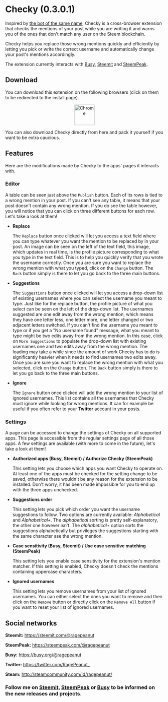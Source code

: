 # Checky (0.3.0.1)
Inspired by [the bot of the same name](https://github.com/RagePeanut/checky), Checky is a cross-browser extension that checks the mentions of your post while you are writing it and warns you of the ones that don't match any user on the Steem blockchain.

Checky helps you replace those wrong mentions quickly and efficiently by letting you pick or write the correct username and automatically change your post's mentions accordingly.

The extension currently interacts with [Busy](https://busy.org/), [Steemit](https://steemit.com/) and [SteemPeak](https://steempeak.com/).

## Download
You can download this extension on the following browsers (click on them to be redirected to the install page).

<p align="center">
  <a href="https://chrome.google.com/webstore/detail/checky-steem-mention-chec/eibflgbddjhgnopgnbpnmgdanljpejdj">
    <img src="https://www.google.com/chrome/static/images/chrome-logo.svg" alt="Chrome" height="65px">
  </a>
</p>

You can also download Checky directly from here and pack it yourself if you want to be extra caucious.

## Features
Here are the modifications made by Checky to the apps' pages it interacts with.

### Editor
A table can be seen just above the `Publish` button. Each of its rows is tied to a wrong mention in your post. If you can't see any table, it means that your post doesn't contain any wrong mention. If you do see the table however, you will notice that you can click on three different buttons for each row. Let's take a look at them!
* **Replace**

  The `Replace` button once clicked will let you access a text field where you can type whatever you want the mention to be replaced by in your post. An image can be seen on the left of the text field, this image, which updates in real time, is the profile picture corresponding to what you type in the text field. This is to help you quickly verify that you wrote the username correctly. Once you are sure you want to replace the wrong mention with what you typed, click on the `Change` button. The `Back` button simply is there to let you go back to the three main buttons.
* **Suggestions**

  The `Suggestions` button once clicked will let you access a drop-down list of existing usernames where you can select the username you meant to type. Just like for the replace button, the profile picture of what you select can be seen on the left of the drop-down list. The usernames suggested are one edit away from the wrong mention, which means they have one letter less, one letter more, one letter changed or two adjacent letters switched. If you can't find the username you meant to type or if you get a "No username found" message, what you meant to type might be two edits away from the wrong mention. In this case, click on `More Suggestions` to populate the drop-down list with existing usernames one and two edits away from the wrong mention. The loading may take a while since the amount of work Checky has to do is significantly heavier when it needs to find usernames two edits away. Once you are sure you want to replace the wrong mention with what you selected, click on the `Change` button. The `Back` button simply is there to let you go back to the three main buttons.
* **Ignore**

  The `Ignore` button once clicked will add the wrong mention to your list of ignored usernames. This list contains all the usernames that Checky must ignore while looking for wrong mentions. It can for example be useful if you often refer to your **Twitter** account in your posts.

### Settings
A page can be accessed to change the settings of Checky on all supported apps. This page is accessible from the regular settings page of all those apps. A few settings are available (with more to come in the future), let's take a look at them!
* **Authorized apps (Busy, Steemit) / Authorize Checky (SteemPeak)**

  This setting lets you choose which apps you want Checky to operate on. At least one of the apps must be checked for the setting change to be saved, otherwise there wouldn't be any reason for the extension to be installed. Don't worry, it has been made impossible for you to end up with the three apps unchecked.
* **Suggestions order**

  This setting lets you pick which order you want the username suggestions to follow. Two options are currently available: *Alphabetical* and *Alphabetical+*. The *alphabetical* sorting is pretty self-explanatory, the other one however isn't. The *alphabetical+* option sorts the suggestions alphabetically but privileges the suggestions starting with the same character ase the wrong mention.
* **Case sensitivity (Busy, Steemit) / Use case sensitive matching (SteemPeak)**

  This setting lets you enable case sensitivity for the extension's mention matcher. If this setting is enabled, Checky doesn't check the mentions containing uppercase characters.
* **Ignored usernames**

  This setting lets you remove usernames from your list of ignored usernames. You can either select the ones you want to remove and then click on the `Remove` button or directly click on the `Remove All` button if you want to reset your list of ignored usernames.

## Social networks
**Steemit:** https://steemit.com/@ragepeanut

**SteemPeak:** https://steempeak.com/@ragepeanut

**Busy:** https://busy.org/@ragepeanut

**Twitter:** https://twitter.com/RagePeanut_

**Steam:** http://steamcommunity.com/id/ragepeanut/


### Follow me on [Steemit](https://steemit.com/@ragepeanut), [SteemPeak](https://steempeak.com/@ragepeanut) or [Busy](https://busy.org/@ragepeanut) to be informed on the new releases and projects.